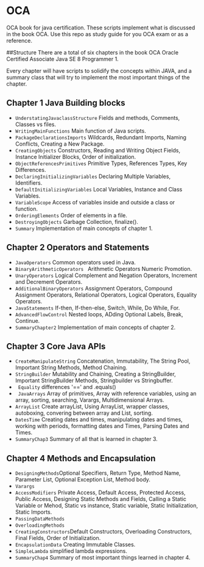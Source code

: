 # OCA
OCA book for java certification.
These scripts implement what is discussed in the book OCA. Use this repo as study guide for you OCA exam or as a reference.

##Structure 
There are a total of six chapters in the book OCA Oracle Certified Associate Java SE 8 Programmer 1.

Every chapter will have scripts to solidify the concepts within JAVA, and a summary class that will try to implement the most important things of the chapter.


## Chapter 1 Java Building blocks

 * ```UnderstatingJavaclassStructure``` Fields and methods, Comments, Classes vs files.
 * ```WritingMainFunctions``` Main function of Java scripts.
 * ```PackageDeclarationsImports``` Wildcards, Redundant Imports, Naming Conflicts, Creating a New Package.
 * ```CreatingObjects``` Constructors, Reading and Writing Object Fields, Instance Initializer Blocks, Order of initialization.
 * ```ObjectReferencesPrimitives``` Primitive Types, References Types, Key Differences.
 * ```DeclaringInitializingVariables``` Declaring Multiple Variables, Identifiers.
 * ```DefaultInitializingVariables``` Local Variables, Instance and Class Variables.
 * ```VariableScope``` Access of variables inside and outside a class or function.
 * ```OrderingElements``` Order of elements in a file.
 * ```DestroyingObjects``` Garbage Collection, finalize().
 * ```Summary``` Implementation of main concepts of chapter 1.

## Chapter 2 Operators and Statements
* ```JavaOperators``` Common operators used in Java.
* ```BinaryArithmeticOperators ``` Arithmetic Operators  Numeric Promotion.
* ```UnaryOperators``` Logical Complement and Negation Operators, Increment and Decrement Operators.
* ```AdditionalBinaryOperators``` Assignment Operators, Compound Assignment Operators, Relational Operators, Logical Operators, Equality Operators.
* ```JavaStatements``` If-then, If-then-else, Switch, While, Do While, For.
* ```AdvancedFlowControl``` Nested loops, ADding Optional Labels, Break, Continue.
* ```SummaryChapter2``` Implementation of main concepts of chapter 2.

## Chapter 3 Core Java APIs
* ```CreateManipulateString``` Concatenation, Immutability, The String Pool, Important String Methods, Method Chaining.
* ```StringBuilder``` Mutability and Chaining, Creating a StringBuilder, Important StringBuilder Methods, Stringbuilder vs Stringbuffer.
* ``` Equality``` differences '==' and .equals()
* ``` JavaArrays``` Array of primitives, Array with reference variables, using an array, sorting, searching, Varargs, Multidimensional Arrays.
* ```ArrayList``` Create arrayList, Using ArrayList, wrapper classes, autoboxing, convering between array and List, sorting.
* ```DatesTime``` Creating dates and times, manipulating dates and times, working with periods, formatting dates and Times, Parsing Dates and Times.
* ```SummaryChap3``` Summary of all that is learned in chapter 3.

## Chapter 4 Methods and Encapsulation
* ```DesigningMethods```Optional Specifiers, Return Type, Method Name, Parameter List, Optional Exception List, Method body.
* ```Varargs```
* ```AccessModifiers``` Private Access, Default Access, Protected Access, Public Access, Designing Static Methods and Fields, Calling a Static Variable or Mehod, Static vs instance, Static variable, Static Initialization, Static Imports.
* ```PassingDataMethods``` 
* ```OverloadingMethods```
* ```CreatingConstructors```Default Constructors, Overloading Constructors, Final Fields, Order of Initialization.
* ```EncapsulationData``` Creating Immutable Classes.
* ```SimpleLambda``` simplified lambda expressions.
* ```SummaryChap4``` Summary of most important things learned in chapter 4. 

